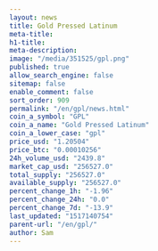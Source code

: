 ```yaml
---
layout: news
title: Gold Pressed Latinum
meta-title: 
h1-title: 
meta-description: 
image: "/media/351525/gpl.png"
published: true
allow_search_engine: false
sitemap: false
enable_comment: false
sort_order: 909
permalink: "/en/gpl/news.html"
coin_a_symbol: "GPL"
coin_a_name: "Gold Pressed Latinum"
coin_a_lower_case: "gpl"
price_usd: "1.20504"
price_btc: "0.00010256"
24h_volume_usd: "2439.8"
market_cap_usd: "256527.0"
total_supply: "256527.0"
available_supply: "256527.0"
percent_change_1h: "-1.96"
percent_change_24h: "0.0"
percent_change_7d: "-13.9"
last_updated: "1517140754"
parent-url: "/en/gpl/"
author: Sam
---
```


